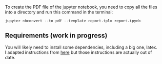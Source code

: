 To create the PDF file of the jupyter notebook, you need to copy all the files into a directory and run this command in the terminal:

`jupyter nbconvert --to pdf --template report.tplx report.ipynb`

## Requirements (work in progress)

You will likely need to install some dependencies, including a big one, latex. I adapted instructions from [here](https://nbviewer.jupyter.org/github/ipython/nbconvert-examples/blob/master/citations/Tutorial.ipynb) but those instructions are actually out of date.
